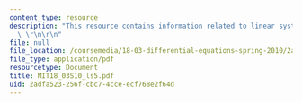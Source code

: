 ```yaml
---
content_type: resource
description: "This resource contains information related to linear systems of ODE's.\
  \ \r\n\r\n"
file: null
file_location: /coursemedia/18-03-differential-equations-spring-2010/2adfa523256fcbc74cceecf768e2f64d_MIT18_03S10_ls5.pdf
file_type: application/pdf
resourcetype: Document
title: MIT18_03S10_ls5.pdf
uid: 2adfa523-256f-cbc7-4cce-ecf768e2f64d
---
```

